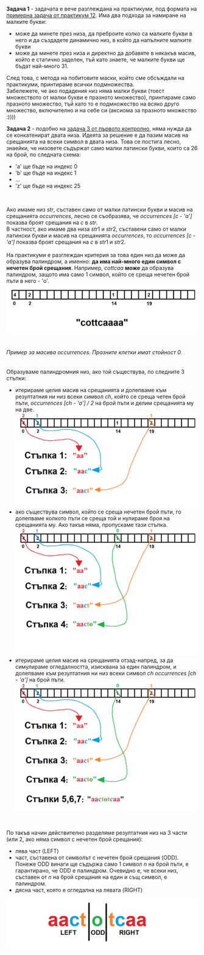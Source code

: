 **Задача 1** - задачата е вече разглеждана на практикуми, под формата на 
[примерна задача от практикум 12](https://github.com/tkostadinov004/Introduction_to_programming_pract_FMI/blob/main/Pract%2012/generateSubsets_print.cpp).
Има два подхода за намиране на малките букви:
- може да минете през низа, да преброите колко са малките букви в него и да създадете динамично низ, в който да напълните малките букви
- може да минете през низа и директно да добавяте в някакъв масив, който е статично заделен, тъй като знаете, че малките букви ще бъдат най-много 31.

След това, с метода на побитовите маски, който сме обсъждали на практикуми, принтираме всички подмножества. </br>
Забележете, че ако подадения низ няма малки букви (тоест множеството от малки букви е празното множество), принтираме само празното множество, тъй като то е подмножество на всяко друго множество, 
включително и на себе си (аксиома за празното множество :)))) </br>

**Задача 2** - подобно на [задача 3 от първото контролно](https://github.com/tkostadinov004/FMI-UP-mega/blob/main/K1/task3.cpp), няма нужда да се конкатенират двата низа. Идеята за решение е да пазим масив на срещанията на всеки символ в двата низа.
Това се постига лесно, знаейки, че низовете съдържат само малки латински букви, които са 26 на брой, по следната схема:
- 'a' ще бъде на индекс 0
- 'b' ще бъде на индекс 1
- ...
- 'z' ще бъде на индекс 25 

<br>

Ако имаме низ $`str`$, съставен само от малки латински букви и масив на срещанията $`occurrences`$, лесно се съобразява, че *occurrences [c - 'a']*
показва броят срещания на $`c`$ в $`str`$. </br>
В частност, ако имаме два низа $`str1`$ и $`str2`$, съставени само от малки латински букви и масив на срещанията $`occurrences`$, то *occurrences [c - 'a']*
показва броят срещания на $`c`$ в $`str1`$ и $`str2`$. </br></br>
На практикуми е разглеждан критерия за това един низ да може да образува палиндром, а именно: **да има най-много един символ с нечетен брой срещания**.
Например, *cottcaa* **може** да образува палиндром, защото има само 1 символ, който се среща нечетен брой пъти в него - 'o'.
</br>
![alt text](img/IL1.png) </br></br></br>
*Пример за масива $`occurrences`$. Празните клетки имат стойност 0.* </br></br></br>
Образуваме палиндромния низ, ако той съществува, по следните 3 стъпки:
- итерираме целия масив на срещанията и долепваме към резултатния ни низ всеки символ $`ch`$, който се среща четен брой пъти, *occurrences [ch - 'a'] / 2*
  на брой пъти и делим срещанията му на две. ![alt text](img/IL2.png)
- ако съществува символ, който се среща нечетен брой пъти, го долепваме колкото пъти се среща той и нулираме броя на срещанията му. Ако такъв няма, пропускаме тази стъпка. ![alt text](img/IL3.png)
- итерираме целия масив на срещанията отзад-напред, за да симулираме огледалността, изисквана за един палиндром,
  и долепваме към резултатния ни низ всеки символ $`ch`$ *occurrences [ch - 'a']* на брой пъти. ![alt text](img/IL4.png)

</br>

По такъв начин действително разделяме резултатния низ на 3 части (или 2, ако няма символ с нечетен брой срещания):
- лява част (LEFT)
- част, съставена от символът с нечетен брой срещания (ODD). Понеже ODD винаги ще съдържа само 1 символ $`n`$ на брой пъти, е гарантирано, че ODD е палиндром. Очевидно е, че всеки низ, съставен от $`n`$ на брой срещания на един и същ символ, е палиндром.
- дясна част, която е огледална на лявата (RIGHT)

![alt text](img/IL5.png)
